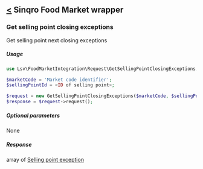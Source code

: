 [<](../../README.md) Sinqro Food Market wrapper
--------------------------

### Get selling point closing exceptions

Get selling point next closing exceptions

##### Usage

```php
use Lsv\FoodMarketIntegration\Request\GetSellingPointClosingExceptions;

$marketCode = 'Market code identifier';
$sellingPointId = <ID of selling point>;

$request = new GetSellingPointClosingExceptions($marketCode, $sellingPointId);
$response = $request->request();
```

##### Optional parameters

None

##### Response

array of [Selling point exception](../response/SellingPointException.md)
